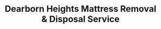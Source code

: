 ---
layout: location.njk
title: Dearborn Heights Mattress Removal & Disposal Service
description: Established community mattress removal in Dearborn Heights with 1M+ mattresses recycled nationwide. Next-day pickup  Skip Wayne County coordination - professional service for homeowners, families, and residents throughout Detroit's stable suburban neighborhoods.
permalink: /mattress-removal/michigan/detroit/dearborn-heights/
city: Dearborn Heights
state: Michigan
stateSlug: michigan
parentMetro: Detroit
tier: 3
coordinates:
  lat: 42.3370
  lng: -83.2732
pricing:
  startingPrice: 125
  single: 125
  queen: 155
  king: 180
  boxSpring: 30
neighborhoods:
  - name: Ford Road Corridor
    zipCodes: [48127]
  - name: Cherry Hill Area
    zipCodes: [48127]
  - name: Warren Avenue District
    zipCodes: [48125]
  - name: Van Born Road Area
    zipCodes: [48125]
  - name: Joy Road Neighborhood
    zipCodes: [48127]
  - name: Beech Daly Corridor
    zipCodes: [48125, 48127]
  - name: Telegraph Road Area
    zipCodes: [48125]
  - name: Inkster Road District
    zipCodes: [48125]
  - name: Annapolis Street Area
    zipCodes: [48125]
  - name: Crestwood District
    zipCodes: [48127]
  - name: Clippert Street Area
    zipCodes: [48125]
  - name: Yorkshire Boulevard
    zipCodes: [48127]
  - name: Westwood Area
    zipCodes: [48125]
  - name: North Dearborn Heights
    zipCodes: [48127]
  - name: South Dearborn Heights
    zipCodes: [48125]
  - name: Robichaud Area
    zipCodes: [48125]
  - name: Hillcrest District
    zipCodes: [48127]
  - name: Mayburn Street Area
    zipCodes: [48125]
  - name: Kinloch Street District
    zipCodes: [48127]
  - name: Caroline Street Area
    zipCodes: [48125]
zipCodes: [48125, 48127]
recyclingPartners:
  - Priority Waste Dearborn Heights
  - Wayne County Environmental Services
  - GFL Environmental Michigan
  - Republic Services Detroit Metro
  - Dearborn Heights Department of Public Works
localRegulations: "Priority Waste manages standard collection but requires separate coordination for bulk items including mattresses, often involving additional fees and scheduling conflicts with resident preferences in this established community."
nearbyCities:
  - name: Detroit
    slug: detroit
    distance: 12
    isSuburb: false
  - name: Dearborn
    slug: dearborn
    distance: 4
    isSuburb: true
  - name: Garden City
    slug: garden-city
    distance: 5
    isSuburb: true
reviews:
  count: 1,892
  featured:
    - text: "1958 ranch house, narrow basement stairs, mattress wouldn't fit through door. Team figured out removal through bedroom window - professional and creative solution."
      author: "Linda M."
      neighborhood: "Warren Avenue District"
    - text: "Ford Road pickup during morning rush hour traffic. They coordinated timing perfectly and were in/out fast."
      author: "James R."
      neighborhood: "Ford Road Corridor"
    - text: "Helpful and quick 👍"
      author: "Maria G."
      neighborhood: "Cherry Hill Area"
faqs:
  - question: "Do you work with Dearborn Heights' older home layouts?"
    answer: "Yes. Many homes here date from the 1950s with unique floor plans, narrow doorways, and basement bedrooms. Our teams handle challenging removal situations from ranch-style homes, split-levels, and cape cods throughout these mature neighborhoods."
  - question: "How do you handle pickup during Ford Road and Cherry Hill traffic?"
    answer: "Ford Road serves as the main commercial corridor with restaurants and shopping, creating heavy traffic during peak hours. We schedule pickups during optimal windows, coordinate with homeowners around work schedules, and understand access patterns from Cherry Hill Village apartments to residential streets, ensuring efficient service that minimizes disruption to neighborhood flow."
  - question: "Can you coordinate with Priority Waste collection schedules?"
    answer: "Yes. Since Priority Waste handles regular collection, we work independently to avoid conflicts with their routes while serving homeowners who need professional mattress removal without bulk pickup complications."
  - question: "What's included in your $125 starting price for Dearborn Heights?"
    answer: "Complete mattress removal including pickup, transportation, and 100% recycling. Additional charges only for stairs ($10/flight) or extended carries over 75 feet from parking to your location."
  - question: "Do you guarantee complete recycling for Dearborn Heights mattresses?"
    answer: "Completely guaranteed. We've processed over 1 million mattresses through certified recycling facilities. Your Dearborn Heights mattress components become automotive manufacturing materials (springs), furniture foam (foam), and industrial textiles (fabrics) through our Detroit-area network."
  - question: "How quickly can you schedule pickup in Dearborn Heights?"
    answer: "Next-day service available throughout Detroit metro. Schedule online in 60 seconds or call (720) 263-6094. Most appointments confirmed within 24 hours with homeowner-convenient timing."
  - question: "Do you serve all Dearborn Heights school districts and neighborhoods?"
    answer: "Absolutely. From Crestwood School District areas near Beech Daly Road to Westwood Community School District neighborhoods around Robichaud High School, we serve every area with consistent professional service. Whether you're near Crestwood High School or in the Yorkshire Boulevard apartment complexes, our teams understand local access patterns and scheduling needs."
  - question: "Can you handle both ranch homes and multi-level properties?"
    answer: "Yes. Dearborn Heights features diverse housing from 1950s ranch homes to split-level designs. We navigate different architectural challenges while protecting property and ensuring efficient mattress removal throughout Wayne County."
schema:
  "@context": "https://schema.org"
  "@type": "LocalBusiness"
  "@name": "A Bedder World Dearborn Heights"
  "address":
    "@type": "PostalAddress"
    "addressLocality": "Dearborn Heights"
    "addressRegion": "Michigan"
    "addressCountry": "US"
  "geo":
    "@type": "GeoCoordinates"
    "latitude": 42.3370
    "longitude": -83.2732
  "telephone": "720-263-6094"
  "priceRange": "$125-$180"
  "serviceArea": "Dearborn Heights, Michigan"
  "aggregateRating":
    "@type": "AggregateRating"
    "ratingValue": "4.9"
    "reviewCount": "1892"
pageContent:
  heroDescription: "Complete mattress removal throughout Dearborn Heights with guaranteed next-day service. Professional pickup serving homeowners and families in Detroit's established suburban community. Book online and skip bulk pickup coordination."
  aboutService: |
    <p>Mattress removal in Dearborn Heights addresses the distinct needs of this established Detroit suburb - residents in 1950s ranch houses managing bedroom renovations, families in split-level homes coordinating furniture updates, and longtime residents maintaining properties throughout mature neighborhoods. From Crestwood School District areas near Beech Daly Road to Westwood Community School District neighborhoods around Robichaud High School, residents benefit from professional service that works around personal timelines rather than relying on Priority Waste bulk pickup schedules.</p>
    
    <p>Housing stock from the late 1950s creates specific removal considerations throughout distinct areas: ranch homes with narrow hallways in established neighborhoods near Warren Avenue, split-level designs where bedrooms connect to tight stairwells around Yorkshire Boulevard, and basement sleeping areas in cape cod styles throughout the community. The Ford Road commercial corridor generates heavy traffic patterns affecting pickup timing, while Cherry Hill Village apartments and surrounding residential streets require coordination between multiple properties sharing driveways.</p>
    
    <p>Professional removal includes specialized handling for architectural challenges, reliable transportation, and complete recycling without surprise charges. Teams understand local geography from Telegraph Road access points to Inkster Road neighborhoods, ensuring efficient service that respects community character in this stable Wayne County suburb located just minutes from Ford Road's restaurants and commercial amenities.</p>
  serviceAreasIntro: "Professional mattress removal serves all Dearborn Heights neighborhoods and districts, from major corridors to residential streets:"
  regulationsCompliance: "While Priority Waste handles regular trash collection, bulk item pickup requires separate arrangements with potential fees and scheduling constraints that don't align with homeowner renovation timelines or furniture replacement needs. Independent professional service bypasses these municipal requirements entirely - handling pickup, transportation, and recycling without coordination through Priority Waste, fee assessments, or waiting for bulk collection windows. This approach eliminates scheduling around waste management routes, managing additional charges for oversized items, and coordinating with neighbors for bulk pickup days. Direct booking provides immediate service that works with homeowner schedules."
  environmentalImpact: |
    <p>Environmental stewardship in Dearborn Heights reflects the community's investment in sustainable suburban living. Each pickup contributes to our 1+ million mattresses recycled nationwide, supporting waste reduction that benefits both individual residents and the broader Detroit metropolitan area through responsible material recovery rather than landfill disposal.</p>
    
    <p>Recycling processes transform Dearborn Heights mattresses into valuable resources - steel springs enter automotive manufacturing supporting Michigan's industrial economy, foam materials serve furniture production throughout the Great Lakes region, fabric components process into new textiles. This benefits resident environmental goals while supporting regional manufacturing that connects to Detroit's industrial heritage.</p>
    
    <p>Throughout both ZIP codes and established neighborhoods, every Dearborn Heights customer supports material productivity rather than waste generation, reinforcing community values of environmental consideration as part of suburban Detroit's commitment to sustainable residential practices.</p>
  howItWorksScheduling: "Schedule online in 60 seconds or call (720) 263-6094 for Dearborn Heights pickup. Flexible timing includes morning, afternoon, and weekend appointments coordinating with personal schedules, renovation projects, and family priorities throughout Wayne County."
  howItWorksService: "Professional teams handle Dearborn Heights' suburban challenges - navigating 1950s home layouts, coordinating street parking along busy corridors, managing property access through established neighborhoods, and ensuring careful removal that protects property."
  howItWorksDisposal: "Dearborn Heights mattresses receive complete processing at certified recycling facilities. Springs become automotive manufacturing materials, foam transforms into furniture components, fabric materials process into industrial textiles. Each pickup supports regional manufacturing while maintaining environmental responsibility."
  sidebarStats:
    mattressesRemoved: "6,847"
---